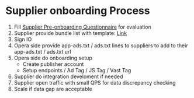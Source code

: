 # Supplier onboarding Process

1. Fill [Supplier Pre-onboarding Questionnaire](https://docs.google.com/forms/d/e/1FAIpQLSf3huvp-RK7gW5nqzHhG3eXYHfUJM0mQbQf9IIPqsKvbJkSbw/viewform?usp=sf_link) for evaluation
2. Supplier provide bundle list with template: [Link](/supplier_bundles_tpl.xlsx)
3. Sign IO
4. Opera side provide app-ads.txt / ads.txt lines to suppliers to add to their app-ads.txt / ads.txt url
5. Opera side do onboarding setup
    - Create publisher account
    - Setup endpoints / Ad Tag / JS Tag / Vast Tag
6. Supplier do integration develoment if needed
7. Supplier open traffic with small QPS for data discrepancy checking
8. Scale if data gap are acceptable
